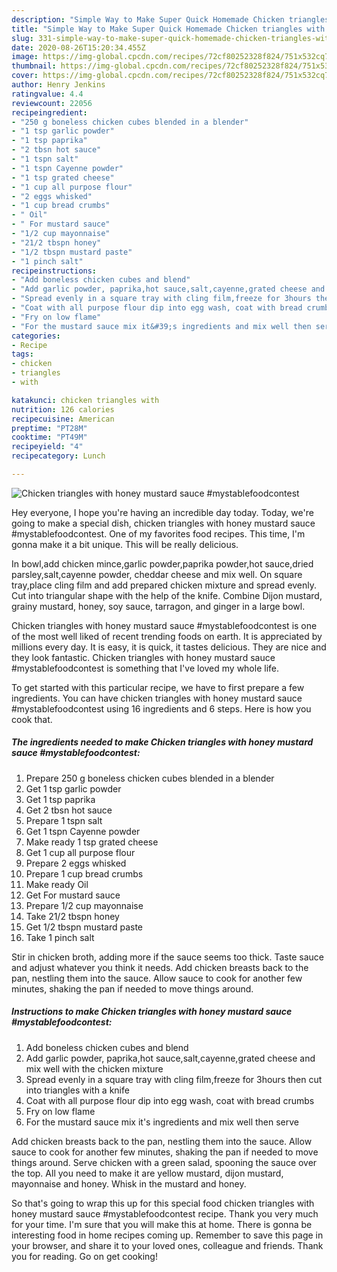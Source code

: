 ```yaml
---
description: "Simple Way to Make Super Quick Homemade Chicken triangles with honey mustard sauce #mystablefoodcontest"
title: "Simple Way to Make Super Quick Homemade Chicken triangles with honey mustard sauce #mystablefoodcontest"
slug: 331-simple-way-to-make-super-quick-homemade-chicken-triangles-with-honey-mustard-sauce-mystablefoodcontest
date: 2020-08-26T15:20:34.455Z
image: https://img-global.cpcdn.com/recipes/72cf80252328f824/751x532cq70/chicken-triangles-with-honey-mustard-sauce-mystablefoodcontest-recipe-main-photo.jpg
thumbnail: https://img-global.cpcdn.com/recipes/72cf80252328f824/751x532cq70/chicken-triangles-with-honey-mustard-sauce-mystablefoodcontest-recipe-main-photo.jpg
cover: https://img-global.cpcdn.com/recipes/72cf80252328f824/751x532cq70/chicken-triangles-with-honey-mustard-sauce-mystablefoodcontest-recipe-main-photo.jpg
author: Henry Jenkins
ratingvalue: 4.4
reviewcount: 22056
recipeingredient:
- "250 g boneless chicken cubes blended in a blender"
- "1 tsp garlic powder"
- "1 tsp paprika"
- "2 tbsn hot sauce"
- "1 tspn salt"
- "1 tspn Cayenne powder"
- "1 tsp grated cheese"
- "1 cup all purpose flour"
- "2 eggs whisked"
- "1 cup bread crumbs"
- " Oil"
- " For mustard sauce"
- "1/2 cup mayonnaise"
- "21/2 tbspn honey"
- "1/2 tbspn mustard paste"
- "1 pinch salt"
recipeinstructions:
- "Add boneless chicken cubes and blend"
- "Add garlic powder, paprika,hot sauce,salt,cayenne,grated cheese and mix well with the chicken mixture"
- "Spread evenly in a square tray with cling film,freeze for 3hours then cut into triangles with a knife"
- "Coat with all purpose flour dip into egg wash, coat with bread crumbs"
- "Fry on low flame"
- "For the mustard sauce mix it&#39;s ingredients and mix well then serve"
categories:
- Recipe
tags:
- chicken
- triangles
- with

katakunci: chicken triangles with 
nutrition: 126 calories
recipecuisine: American
preptime: "PT28M"
cooktime: "PT49M"
recipeyield: "4"
recipecategory: Lunch

---
```



![Chicken triangles with honey mustard sauce #mystablefoodcontest](https://img-global.cpcdn.com/recipes/72cf80252328f824/751x532cq70/chicken-triangles-with-honey-mustard-sauce-mystablefoodcontest-recipe-main-photo.jpg)

Hey everyone, I hope you're having an incredible day today. Today, we're going to make a special dish, chicken triangles with honey mustard sauce #mystablefoodcontest. One of my favorites food recipes. This time, I'm gonna make it a bit unique. This will be really delicious.

In bowl,add chicken mince,garlic powder,paprika powder,hot sauce,dried parsley,salt,cayenne powder, cheddar cheese and mix well. On square tray,place cling film and add prepared chicken mixture and spread evenly. Cut into triangular shape with the help of the knife. Combine Dijon mustard, grainy mustard, honey, soy sauce, tarragon, and ginger in a large bowl.

Chicken triangles with honey mustard sauce #mystablefoodcontest is one of the most well liked of recent trending foods on earth. It is appreciated by millions every day. It is easy, it is quick, it tastes delicious. They are nice and they look fantastic. Chicken triangles with honey mustard sauce #mystablefoodcontest is something that I've loved my whole life.


To get started with this particular recipe, we have to first prepare a few ingredients. You can have chicken triangles with honey mustard sauce #mystablefoodcontest using 16 ingredients and 6 steps. Here is how you cook that.

<!--inarticleads1-->

##### The ingredients needed to make Chicken triangles with honey mustard sauce #mystablefoodcontest:

1. Prepare 250 g boneless chicken cubes blended in a blender
1. Get 1 tsp garlic powder
1. Get 1 tsp paprika
1. Get 2 tbsn hot sauce
1. Prepare 1 tspn salt
1. Get 1 tspn Cayenne powder
1. Make ready 1 tsp grated cheese
1. Get 1 cup all purpose flour
1. Prepare 2 eggs whisked
1. Prepare 1 cup bread crumbs
1. Make ready  Oil
1. Get  For mustard sauce
1. Prepare 1/2 cup mayonnaise
1. Take 21/2 tbspn honey
1. Get 1/2 tbspn mustard paste
1. Take 1 pinch salt


Stir in chicken broth, adding more if the sauce seems too thick. Taste sauce and adjust whatever you think it needs. Add chicken breasts back to the pan, nestling them into the sauce. Allow sauce to cook for another few minutes, shaking the pan if needed to move things around. 

<!--inarticleads2-->

##### Instructions to make Chicken triangles with honey mustard sauce #mystablefoodcontest:

1. Add boneless chicken cubes and blend
1. Add garlic powder, paprika,hot sauce,salt,cayenne,grated cheese and mix well with the chicken mixture
1. Spread evenly in a square tray with cling film,freeze for 3hours then cut into triangles with a knife
1. Coat with all purpose flour dip into egg wash, coat with bread crumbs
1. Fry on low flame
1. For the mustard sauce mix it&#39;s ingredients and mix well then serve


Add chicken breasts back to the pan, nestling them into the sauce. Allow sauce to cook for another few minutes, shaking the pan if needed to move things around. Serve chicken with a green salad, spooning the sauce over the top. All you need to make it are yellow mustard, dijon mustard, mayonnaise and honey. Whisk in the mustard and honey. 

So that's going to wrap this up for this special food chicken triangles with honey mustard sauce #mystablefoodcontest recipe. Thank you very much for your time. I'm sure that you will make this at home. There is gonna be interesting food in home recipes coming up. Remember to save this page in your browser, and share it to your loved ones, colleague and friends. Thank you for reading. Go on get cooking!
